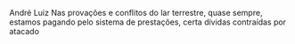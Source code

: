 André Luiz
Nas provações e conflitos do lar terrestre, quase sempre, estamos pagando pelo sistema de prestações, certa dívidas contraídas por atacado
